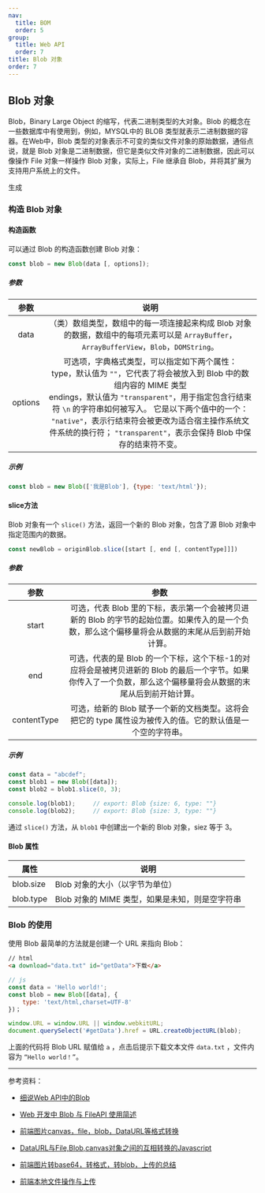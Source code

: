 ```yaml
---
nav:
  title: BOM
  order: 5
group:
  title: Web API
  order: 7
title: Blob 对象
order: 7
---
```


## Blob 对象

Blob，Binary Large Object 的缩写，代表二进制类型的大对象。Blob 的概念在一些数据库中有使用到，例如，MYSQL中的 BLOB 类型就表示二进制数据的容器。在Web中，Blob 类型的对象表示不可变的类似文件对象的原始数据，通俗点说，就是 Blob 对象是二进制数据，但它是类似文件对象的二进制数据，因此可以像操作 File 对象一样操作 Blob 对象，实际上，File 继承自 Blob，并将其扩展为支持用户系统上的文件。

生成

### 构造 Blob 对象

#### 构造函数

可以通过 Blob 的构造函数创建 Blob 对象：

```js
const blob = new Blob(data [, options]);
```

##### 参数

|  参数   |                             说明                             |
| :-----: | :----------------------------------------------------------: |
|  data   | （类）数组类型，数组中的每一项连接起来构成 Blob 对象的数据，数组中的每项元素可以是 `ArrayBuffer`，`ArrayBufferView`，`Blob`，`DOMString`。 |
| options | 可选项，字典格式类型，可以指定如下两个属性：<br />type，默认值为 `""`，它代表了将会被放入到 Blob 中的数组内容的 MIME 类型<br /> endings，默认值为 `"transparent"`，用于指定包含行结束符 `\n` 的字符串如何被写入。 它是以下两个值中的一个： `"native"`，表示行结束符会被更改为适合宿主操作系统文件系统的换行符； `"transparent"`，表示会保持 Blob 中保存的结束符不变。 |

##### 示例

```js
const blob = new Blob(['我是Blob'], {type: 'text/html'});
```

#### slice方法

Blob 对象有一个 `slice()` 方法，返回一个新的 Blob 对象，包含了源 Blob 对象中指定范围内的数据。

```js
const newBlob = originBlob.slice([start [, end [, contentType]]])
```

##### 参数

|    参数     |                             参数                             |
| :---------: | :----------------------------------------------------------: |
|    start    | 可选，代表 Blob 里的下标，表示第一个会被拷贝进新的 Blob 的字节的起始位置。如果传入的是一个负数，那么这个偏移量将会从数据的末尾从后到前开始计算。 |
|     end     | 可选，代表的是 Blob 的一个下标，这个下标-1的对应将会是被拷贝进新的 Blob 的最后一个字节。如果你传入了一个负数，那么这个偏移量将会从数据的末尾从后到前开始计算。 |
| contentType | 可选，给新的 Blob 赋予一个新的文档类型。这将会把它的 type 属性设为被传入的值。它的默认值是一个空的字符串。 |

##### 示例

```js
const data = "abcdef";
const blob1 = new Blob([data]);
const blob2 = blob1.slice(0, 3);

console.log(blob1);		// export: Blob {size: 6, type: ""}
console.log(blob2);		// export: Blob {size: 3, type: ""}
```

通过 `slice()` 方法，从 `blob1` 中创建出一个新的 Blob 对象，siez 等于 3。

#### Blob 属性

| 属性      | 说明                                            |
| --------- | ----------------------------------------------- |
| blob.size | Blob 对象的大小（以字节为单位）                 |
| blob.type | Blob 对象的 MIME 类型，如果是未知，则是空字符串 |

### Blob 的使用

使用 Blob 最简单的方法就是创建一个 URL 来指向 Blob：

```html
// html
<a download="data.txt" id="getData">下载</a>
```

```js
// js
const data = 'Hello world!';
const blob = new Blob([data], {
    type: 'text/html,charset=UTF-8'
})；

window.URL = window.URL || window.webkitURL;
document.querySelect('#getData').href = URL.createObjectURL(blob);
```

上面的代码将 Blob URL 赋值给 `a` ，点击后提示下载文本文件 `data.txt` ，文件内容为 `“Hello world！”`。

---

参考资料：

- [细说Web API中的Blob](https://juejin.im/post/59e35d0e6fb9a045030f1f35)
- [Web 开发中 Blob 与 FileAPI 使用简述](https://juejin.im/post/5b544b01f265da0f800ddece)

- [前端图片canvas，file，blob，DataURL等格式转换](https://juejin.im/post/5b5187da51882519ec07fa41)
- [DataURL与File,Blob,canvas对象之间的互相转换的Javascript](https://blog.csdn.net/cuixiping/article/details/45932793)
- [前端图片转base64，转格式，转blob，上传的总结](https://blog.csdn.net/wangzhanzheng/article/details/78923013)
- [前端本地文件操作与上传](https://juejin.im/post/5a193b4bf265da43052e528a)